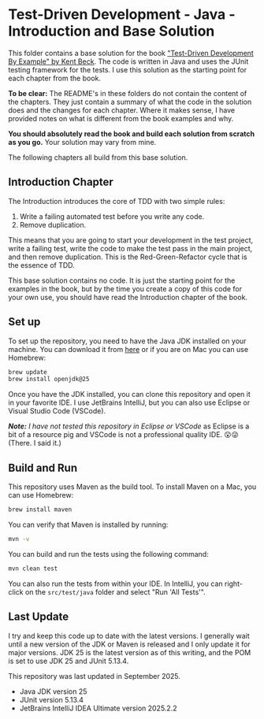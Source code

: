 # Test-Driven Development - Java - Introduction and Base Solution

This folder contains a base solution for the book ["Test-Driven Development By Example" by 
Kent Beck](https://a.co/d/1sr05eT). The code is written in Java and uses the JUnit testing framework for the tests. 
I use this solution as the starting point for each chapter from the book.

**To be clear:** The README's in these folders do not contain the content of the chapters. They just contain a summary 
of what the code in the solution does and the changes for each chapter. Where it makes sense, I have provided notes on 
what is different from the book examples and why. 

**You should absolutely read the book and build each solution from scratch as you go.** Your solution may vary from
mine.

The following chapters all build from this base solution.

## Introduction Chapter
The Introduction introduces the core of TDD with two simple rules:
1. Write a failing automated test before you write any code.
2. Remove duplication.

This means that you are going to start your development in the test project, write a failing test, write the code to
make the test pass in the main project, and then remove duplication. This is the Red-Green-Refactor cycle that
is the essence of TDD.

This base solution contains no code. It is just the starting point for the examples in the book, but by the time you 
create a copy of this code for your own use, you should have read the Introduction chapter of the book. 

## Set up
To set up the repository, you need to have the Java JDK installed on your machine. You can download it from
[here](https://jdk.java.net/25/) or if you are on Mac you can use Homebrew:
```bash
brew update
brew install openjdk@25
```
Once you have the JDK installed, you can clone this repository and open it in your favorite IDE. I use JetBrains IntelliJ, 
but you can also use Eclipse or Visual Studio Code (VSCode). 

_**Note:** I have not tested this repository in Eclipse or VSCode_ as Eclipse is a bit of a resource pig and VSCode 
is not a professional quality IDE. 😲😜 (There. I said it.)

## Build and Run
This repository uses Maven as the build tool. To install Maven on a Mac, you can use Homebrew:
```bash
brew install maven
```
You can verify that Maven is installed by running:
```bash
mvn -v
```
You can build and run the tests using the following command:
```bash
mvn clean test
```

You can also run the tests from within your IDE. In IntelliJ, you can right-click on the `src/test/java` folder
and select "Run 'All Tests'".

## Last Update
I try and keep this code up to date with the latest versions. I generally wait until a new version of the JDK or Maven is 
released and I only update it for major versions. JDK 25 is the latest version as of this writing, and the POM is set to
use JDK 25 and JUnit 5.13.4.

This repository was last updated in September 2025.
- Java JDK version 25
- JUnit version 5.13.4
- JetBrains IntelliJ IDEA Ultimate version 2025.2.2